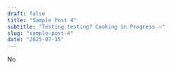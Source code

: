 ```yaml
---
draft: false
title: "Sample Post 4"
subtitle: "Testing testing? Cooking in Progress 🔥"
slug: "sample-post-4"
date: "2025-07-15"
---
```


No